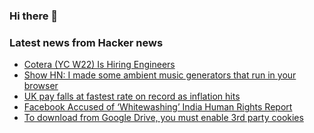 ### Hi there 👋

<!--
**arashid-sh/arashid-sh** is a ✨ _special_ ✨ repository because its `README.md` (this file) appears on your GitHub profile.

Here are some ideas to get you started:

- 🔭 I’m currently working on ...
- 🌱 I’m currently learning ...
- 👯 I’m looking to collaborate on ...
- 🤔 I’m looking for help with ...
- 💬 Ask me about ...
- 📫 How to reach me: ...
- 😄 Pronouns: ...
- ⚡ Fun fact: ...
-->

### Latest news from Hacker news
<!-- BLOG-POST-LIST:START -->
- [Cotera &lpar;YC W22&rpar; Is Hiring Engineers](https://www.ycombinator.com/companies/cotera/jobs)
- [Show HN: I made some ambient music generators that run in your browser](https://www.flowful.app)
- [UK pay falls at fastest rate on record as inflation hits](https://www.bbc.co.uk/news/business-62218706)
- [Facebook Accused of ‘Whitewashing’ India Human Rights Report](https://time.com/6197154/facebook-india-human-rights/)
- [To download from Google Drive, you must enable 3rd party cookies](https://support.google.com/drive/answer/2423534?hl=en&co=GENIE.Platform%3DDesktop)
<!-- BLOG-POST-LIST:END -->
